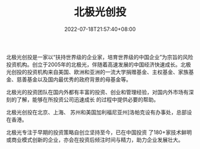 ﻿---
weight: 
title: "北极光创投"
description: "北极光创投是一家以“扶持世界级的企业家，培育世界级的中国企业”为宗旨的风险投资机构。"
date: 2022-07-18T21:57:40+08:00
lastmod: 2022-07-18T16:45:40+08:00
draft: false
authors: ["qianxun"]
featuredImage: "beijiguangchuangtou.jpg"
link: "https://1234btc.com/qk/beijiguangchuangtou.html"
tags: ["投资机构","北极光创投"]
categories: ["navigation"]
navigation: ["投资机构"]
lightgallery: true
toc: true
pinned: false
recommend: false
recommend1: false
---
北极光创投是一家以“扶持世界级的企业家，培育世界级的中国企业”为宗旨的风险投资机构。创立于2005年的北极光，伴随着高速发展的中国经济快速成长。北极光创投的投资机构来自美国、欧洲和亚洲的一流大学捐赠基金、主权基金、家族基金、慈善基金以及国内最优秀的政府背景的母基金等。

北极光的投资团队在国内外都有丰富的投资、创业和管理经验，对国内外市场有深刻的了解，能够在所投资公司迅速成长
的过程中提供必要的帮助。

北极光创投在北京、上海、 苏州和美国加利福尼亚州]洛帕克设有办事处，总部设在香港。

北极光专注于早期的投资策略自创立坚持至今，已在中国投资 了180+家技术鲜明或商业模式创新的企业，亦会在投资后倾注时间与精力，助力企业发展壮大。
